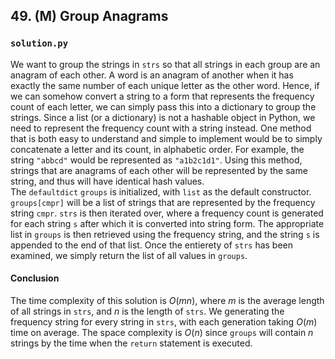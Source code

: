 ## 49. (M) Group Anagrams

### `solution.py`
We want to group the strings in `strs` so that all strings in each group are an anagram of each other. A word is an anagram of another when it has exactly the same number of each unique letter as the other word. Hence, if we can somehow convert a string to a form that represents the frequency count of each letter, we can simply pass this into a dictionary to group the strings. Since a list (or a dictionary) is not a hashable object in Python, we need to represent the frequency count with a string instead. One method that is both easy to understand and simple to implement would be to simply concatenate a letter and its count, in alphabetic order. For example, the string `"abbcd"` would be represented as `"a1b2c1d1"`. Using this method, strings that are anagrams of each other will be represented by the same string, and thus will have identical hash values.  
The `defaultdict` `groups` is initialized, with `list` as the default constructor. `groups[cmpr]` will be a list of strings that are represented by the frequency string `cmpr`. `strs` is then iterated over, where a frequency count is generated for each string `s` after which it is converted into string form. The appropriate list in `groups` is then retrieved using the frequency string, and the string `s` is appended to the end of that list. Once the entierety of `strs` has been examined, we simply return the list of all values in `groups`.  

#### Conclusion
The time complexity of this solution is $O(mn)$, where $m$ is the average length of all strings in `strs`, and $n$ is the length of `strs`. We generating the frequency string for every string in `strs`, with each generation taking $O(m)$ time on average. The space complexity is $O(n)$ since `groups` will contain $n$ strings by the time when the `return` statement is executed.  
  

